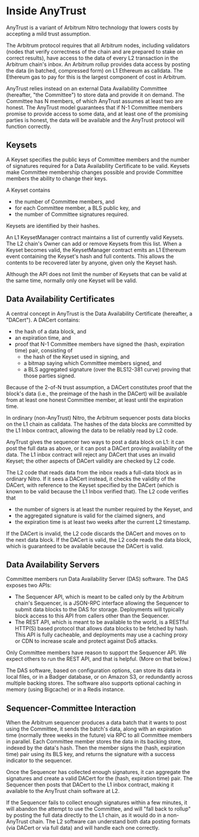 # Inside AnyTrust

AnyTrust is a variant of Arbitrum Nitro technology that lowers costs by accepting a mild trust assumption. 

The Arbitrum protocol requires that all Arbitrum nodes, including validators (nodes that verify correctness of the chain and are prepared to stake on correct results), have access to the data of every L2 transaction in the Arbitrum chain's inbox. An Arbitrum rollup provides data access by posting the data (in batched, compressed form) on L1 Ethereum as calldata. The Ethereum gas to pay for this is the largest component of cost in Arbitrum.

AnyTrust relies instead on an external Data Availability Committee (hereafter, "the Committee") to store data and provide it on demand. The Committee has N members, of which AnyTrust assumes at least two are honest.  The AnyTrust model guarantees that if N-1 Committee members promise to provide access to some data, and at least one of the promising parties is honest, the data will be available and the AnyTrust protocol will function correctly.

## Keysets

A Keyset specifies the public keys of Committee members and the number of signatures required for a Data Availability Certificate to be valid.  Keysets make Committee membership changes possible and provide Committee members the ability to change their keys.

A Keyset contains

* the number of Committee members, and
* for each Committee member, a BLS public key, and
* the number of Committee signatures required.

Keysets are identified by their hashes.

An L1 KeysetManager contract maintains a list of currently valid Keysets. The L2 chain's Owner can add or remove Keysets from this list.  When a Keyset becomes valid, the KeysetManager contract emits an L1 Ethereum event containing the Keyset's hash and full contents. This allows the contents to be recovered later by anyone, given only the Keyset hash.

Although the API does not limit the number of Keysets that can be valid at the same time, normally only one Keyset will be valid.

## Data Availability Certificates

A central concept in AnyTrust is the Data Availability Certificate (hereafter, a "DACert").  A DACert contains:

* the hash of a data block, and
* an expiration time, and
* proof that N-1 Committee members have signed the (hash, expiration time) pair, consisting of
  * the hash of the Keyset used in signing, and
  * a bitmap saying which Committee members signed, and
  * a BLS aggregated signature (over the BLS12-381 curve) proving that those parties signed.

Because of the 2-of-N trust assumption, a DACert constitutes proof that the block's data (i.e., the preimage of the hash in the DACert) will be available from at least one honest Committee member, at least until the expiration time.

In ordinary (non-AnyTrust) Nitro, the Arbitrum sequencer posts data blocks on the L1 chain as calldata. The hashes of the data blocks are committed by the L1 Inbox contract, allowing the data to be reliably read by L2 code.

AnyTrust gives the sequencer two ways to post a data block on L1: it can post the full data as above, or it can post a DACert proving availability of the data. The L1 inbox contract will reject any DACert that uses an invalid Keyset; the other aspects of DACert validity are checked by L2 code.

The L2 code that reads data from the inbox reads a full-data block as in ordinary Nitro. If it sees a DACert instead, it checks the validity of the DACert, with reference to the Keyset specified by the DACert (which is known to be valid because the L1 Inbox verified that). The L2 code verifies that

* the number of signers is at least the number required by the Keyset, and
* the aggregated signature is valid for the claimed signers, and
* the expiration time is at least two weeks after the current L2 timestamp.

If the DACert is invalid, the L2 code discards the DACert and moves on to the next data block. If the DACert is valid, the L2 code reads the data block, which is guaranteed to be available because the DACert is valid.

## Data Availability Servers

Committee members run Data Availability Server (DAS) software.  The DAS exposes two APIs:

* The Sequencer API, which is meant to be called only by the Arbitrum chain's Sequencer, is a JSON-RPC interface allowing the Sequencer to submit data blocks to the DAS for storage. Deployments will typically block access to this API from callers other than the Sequencer.
* The REST API, which is meant to be available to the world, is a RESTful HTTP(S) based protocol that allows data blocks to be fetched by hash. This API is fully cacheable, and deployments may use a caching proxy or CDN to increase scale and protect against DoS attacks.

Only Committee members have reason to support the Sequencer API. We expect others to run the REST API, and that is helpful. (More on that below.)

The DAS software, based on configuration options, can store its data in local files, or in a Badger database, or on Amazon S3, or redundantly across multiple backing stores.  The software also supports optional caching in memory (using Bigcache) or in a Redis instance.

## Sequencer-Committee Interaction

When the Arbitrum sequencer produces a data batch that it wants to post using the Committee, it sends the batch's data, along with an expiration time (normally three weeks in the future) via RPC to all Committee members in parallel.  Each Committee member stores the data in its backing store, indexed by the data's hash. Then the member signs the (hash, expiration time) pair using its BLS key, and returns the signature with a success indicator to the sequencer.

Once the Sequencer has collected enough signatures, it can aggregate the signatures and create a valid DACert for the (hash, expiration time) pair.  The Sequencer then posts that DACert to the L1 inbox contract, making it available to the AnyTrust chain software at L2.

If the Sequencer fails to collect enough signatures within a few minutes, it will abandon the attempt to use the Committee, and will "fall back to rollup" by posting the full data directly to the L1 chain, as it would do in a non-AnyTrust chain. The L2 software can understand both data posting formats (via DACert or via full data) and will handle each one correctly.
